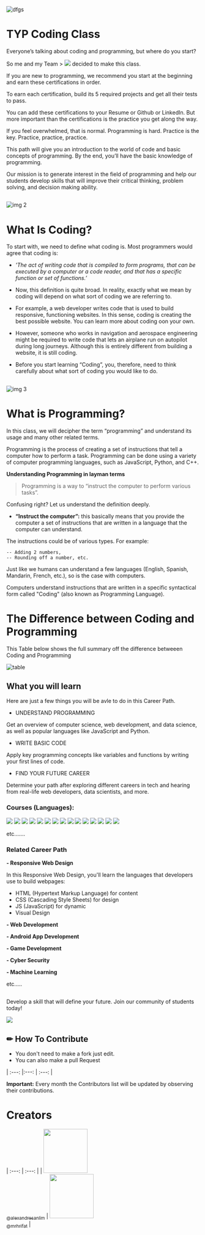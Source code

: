 

![dfgs](https://user-images.githubusercontent.com/79866006/156547307-5d924f0f-6c54-419f-9611-0719f1703e13.jpg)

# TYP Coding Class


Everyone’s talking about coding and programming, but where do you start? 


So me and my Team > <a href="https://github.com/Team-TYP"/><img src="https://img.shields.io/badge/GitHub-100000?style=for-the-badge&logo=github&logoColor=white"></a> decided to make this class.

If you are new to programming, we recommend you start at the beginning and earn these certifications in order.

To earn each certification, build its 5 required projects and get all their tests to pass.

You can add these certifications to your Resume or Github or LinkedIn. But more important than the certifications is the practice you get along the way.

If you feel overwhelmed, that is normal. Programming is hard.
Practice is the key. Practice, practice, practice.




This path will give you an introduction to the world of code and basic concepts of programming. By the end, you’ll have the basic knowledge of programming.

Our mission is to generate interest in the field of programming and help our students develop skills that will improve their critical thinking, problem solving, and decision making ability. 


## 


![img 2](https://user-images.githubusercontent.com/79866006/156563877-35a127fe-3da3-4017-a7a0-51b5b1b4c22c.jpg)




# What Is Coding?


To start with, we need to define what coding is. Most programmers would agree that coding is:


- *'The act of writing code that is compiled to form programs, that can be executed by a computer or a code reader, and that has a specific function or set of functions.’*


- Now, this definition is quite broad. In reality, exactly what we mean by coding will depend on what sort of coding we are referring to.

- For example, a web developer writes code that is used to build responsive, functioning websites. In this sense, coding is creating the best possible website. You can learn more about coding oon your own.

- However, someone who works in navigation and aerospace engineering might be required to write code that lets an airplane run on autopilot during long journeys. Although this is entirely different from building a website, it is still coding.


- Before you start learning “Coding”, you, therefore, need to think carefully about what sort of coding you would like to do. 


## 


![img 3](https://user-images.githubusercontent.com/79866006/156566237-594c6d4f-83b6-482c-bce1-a3faf732c45c.jpg)



# What is Programming?


In this class, we will decipher the term “programming” and understand its usage and many other related terms.

Programming is the process of creating a set of instructions that tell a computer how to perform a task. Programming can be done using a variety of computer programming languages, such as JavaScript, Python, and C++. 

**Understanding Programming in layman terms**

   > Programming is a way to “instruct the computer to perform various tasks”.

Confusing right? Let us understand the definition deeply.

- **“Instruct the computer”:** this basically means that you provide the computer a set of instructions that are written in a language that the computer can understand. 

The instructions could be of various types. For example:

    -- Adding 2 numbers,
    -- Rounding off a number, etc.

Just like we humans can understand a few languages (English, Spanish, Mandarin, French, etc.), so is the case with computers. 

Computers understand instructions that are written in a specific syntactical form called "Coding" (also known as Programming Language).




# The Difference between Coding and Programming 


This Table below shows the full summary off the difference betweeen Coding and Programming 


![table](https://user-images.githubusercontent.com/79866006/156565755-511a7794-2a1c-464f-9986-409f9692be33.jpg)





## What you will learn


Here are just a few things you will be avle to do in this Career Path.

- UNDERSTAND PROGRAMMING

Get an overview of computer science, web development, and data science, as well as popular languages like JavaScript and Python.

- WRITE BASIC CODE

Apply key programming concepts like variables and functions by writing your first lines of code. 

- FIND YOUR FUTURE CAREER

Determine your path after exploring different careers in tech and hearing from real-life web developers, data scientists, and more. 


### Courses (Languages): 


<a href="#"/><img src="https://img.shields.io/badge/HTML5-E34F26?style=for-the-badge&logo=html5&logoColor=white"/></a>
<a href="#"/><img src="https://img.shields.io/badge/CSS3-1572B6?style=for-the-badge&logo=css3&logoColor=white"/></a>
<a hreg="#"/><img src="https://img.shields.io/badge/JavaScript-323330?style=for-the-badge&logo=javascript&logoColor=F7DF1E"/></a>
<a href="#"/><img src="https://img.shields.io/badge/C%2B%2B-00599C?style=for-the-badge&logo=c%2B%2B&logoColor=white"/></a>
<a href="#"/><img src="https://img.shields.io/badge/C-00599C?style=for-the-badge&logo=c&logoColor=white"/></a>
<a href="#"/><img src="https://img.shields.io/badge/jQuery-0769AD?style=for-the-badge&logo=jquery&logoColor=white"/></a>
<a href="#"/><img src="https://img.shields.io/badge/React-20232A?style=for-the-badge&logo=react&logoColor=61DAFB"/></a>
<a href="#"/><img src="https://img.shields.io/badge/Bootstrap-563D7C?style=for-the-badge&logo=bootstrap&logoColor=white"/></a>
<a href="#"/><img src="https://img.shields.io/badge/WebAssembly-654FF0?style=for-the-badge&logo=WebAssembly&logoColor=white"/></a>
<a href="#"/><img src="https://img.shields.io/badge/GitHub-100000?style=for-the-badge&logo=github&logoColor=white"/></a>
<a href="#"/><img src="https://img.shields.io/badge/PHP-777BB4?style=for-the-badge&logo=php&logoColor=white"/></a>
<a htef="#"/><img src="https://img.shields.io/badge/Python-FFD43B?style=for-the-badge&logo=python&logoColor=blue"/></a>
<a href="#"/><img src="https://img.shields.io/badge/Kotlin-0095D5?&style=for-the-badge&logo=kotlin&logoColor=white"/></a>
<a href="#"/><img src="https://img.shields.io/badge/Node.js-339933?style=for-the-badge&logo=nodedotjs&logoColor=white"/></a>
<a href="#"/><img src="https://img.shields.io/badge/Java-ED8B00?style=for-the-badge&logo=java&logoColor=white"/></a>

etc.......




### Related Career Path




**- Responsive Web Design**

In this Responsive Web Design, you'll learn the languages that developers use to build webpages:
- HTML (Hypertext Markup Language) for content
- CSS (Cascading Style Sheets) for design
- JS (JavaScript) for dynamic
- Visual Design

**- Web Development**

**- Android App Development**

**- Game Development**

**- Cyber Security**

**- Machine Learning**

etc.....




## 



Develop a skill that will define your future. Join our community of students today!

<a href="#"><img src="https://img.shields.io/badge/website-000000?style=for-the-badge&logo=About.me&logoColor=white"/></a>


#### 

## ✏ How To Contribute

- You don't need to make a fork just edit.
- You can also make a pull Request


| :---: |:---: | :---: |

**Important:** Every month the Contributors list will be updated by observing their contributions.


# Creators

| :---: | :---: | 
| [<img src="https://github.com/The-Young-Programmer.png?size=115" width=115><br><sub>@alexandresanlim</sub>](https://github.com/The-Young-Programmer) |  [<img src="https://github.com/mrhrifat.png?size=250" width=115><br><sub>@mrhrifat</sub>](https://github.com/mrhrifat) |








